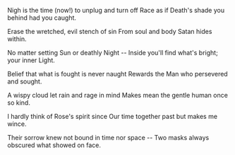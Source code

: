 
Nigh is the time (now!) to unplug and turn off
Race as if Death's shade you behind had you caught.

Erase the wretched, evil stench of sin
From soul and body Satan hides within.

No matter setting Sun or deathly Night --
Inside you'll find what's bright; your inner Light.

Belief that what is fought is never naught
Rewards the Man who persevered and sought.

A wispy cloud let rain and rage in mind
Makes mean the gentle human once so kind.

I hardly think of Rose's spirit since
Our time together past but makes me wince.

Their sorrow knew not bound in time nor space --
Two masks always obscured what showed on face.